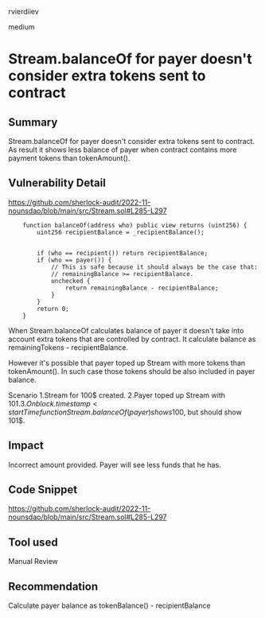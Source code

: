 rvierdiiev

medium

# Stream.balanceOf for payer doesn't consider extra tokens sent to contract

## Summary
Stream.balanceOf for payer doesn't consider extra tokens sent to contract. As result it shows less balance of payer when contract contains more payment tokens than tokenAmount().
## Vulnerability Detail
https://github.com/sherlock-audit/2022-11-nounsdao/blob/main/src/Stream.sol#L285-L297
```solidity
    function balanceOf(address who) public view returns (uint256) {
        uint256 recipientBalance = _recipientBalance();


        if (who == recipient()) return recipientBalance;
        if (who == payer()) {
            // This is safe because it should always be the case that:
            // remainingBalance >= recipientBalance.
            unchecked {
                return remainingBalance - recipientBalance;
            }
        }
        return 0;
    }
```
When Stream.balanceOf calculates balance of payer it doesn't take into account extra tokens that are controlled by contract.
It calculate balance as remainingTokens - recipientBalance.

However it's possible that payer toped up Stream with more tokens than tokenAmount(). In such case those tokens should be also included in payer balance.

Scenario
1.Stream for 100$ created.
2.Payer toped up Stream with 101$.
3.On block.timestamp < startTime function Stream.balanceOf(payer) shows 100$, but should show 101$.
## Impact
Incorrect amount provided. Payer will see less funds that he has.
## Code Snippet
https://github.com/sherlock-audit/2022-11-nounsdao/blob/main/src/Stream.sol#L285-L297
## Tool used

Manual Review

## Recommendation
Calculate payer balance as tokenBalance() - recipientBalance